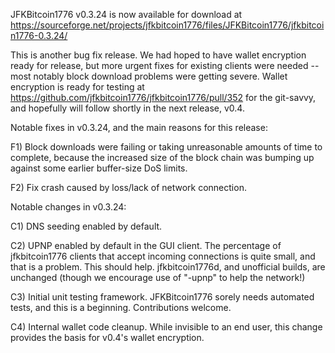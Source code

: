 JFKBitcoin1776 v0.3.24 is now available for download at
https://sourceforge.net/projects/jfkbitcoin1776/files/JFKBitcoin1776/jfkbitcoin1776-0.3.24/

This is another bug fix release.  We had hoped to have wallet encryption ready for release, but more urgent fixes for existing clients were needed -- most notably block download problems were getting severe.  Wallet encryption is ready for testing at https://github.com/jfkbitcoin1776/jfkbitcoin1776/pull/352 for the git-savvy, and hopefully will follow shortly in the next release, v0.4.

Notable fixes in v0.3.24, and the main reasons for this release:

F1) Block downloads were failing or taking unreasonable amounts of time to complete, because the increased size of the block chain was bumping up against some earlier buffer-size DoS limits.

F2) Fix crash caused by loss/lack of network connection.

Notable changes in v0.3.24:

C1) DNS seeding enabled by default.

C2) UPNP enabled by default in the GUI client.  The percentage of jfkbitcoin1776 clients that accept incoming connections is quite small, and that is a problem.  This should help.  jfkbitcoin1776d, and unofficial builds, are unchanged (though we encourage use of "-upnp" to help the network!)

C3) Initial unit testing framework.  JFKBitcoin1776 sorely needs automated tests, and this is a beginning.  Contributions welcome.

C4) Internal wallet code cleanup.  While invisible to an end user, this change provides the basis for v0.4's wallet encryption.
